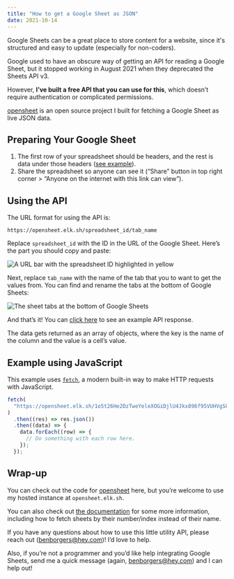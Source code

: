 ```yaml
---
title: "How to get a Google Sheet as JSON"
date: 2021-10-14
---
```


Google Sheets can be a great place to store content for a website, since it's structured and easy to update (especially for non-coders).

Google used to have an obscure way of getting an API for reading a Google Sheet, but it stopped working in August 2021 when they deprecated the Sheets API v3.

However, **I’ve built a free API that you can use for this**, which doesn’t require authentication or complicated permissions.

[opensheet](https://github.com/benborgers/opensheet) is an open source project I built for fetching a Google Sheet as live JSON data.

## Preparing Your Google Sheet

1. The first row of your spreadsheet should be headers, and the rest is data under those headers ([see example](https://docs.google.com/spreadsheets/d/1o5t26He2DzTweYeleXOGiDjlU4Jkx896f95VUHVgS8U/edit)).
2. Share the spreadsheet so anyone can see it (“Share” button in top right corner > “Anyone on the internet with this link can view”).

## Using the API

The URL format for using the API is:

```
https://opensheet.elk.sh/spreadsheet_id/tab_name
```

Replace `spreadsheet_id` with the ID in the URL of the Google Sheet. Here’s the part you should copy and paste:

![A URL bar with the spreadsheet ID highlighted in yellow](/markdown-posts/google-sheets-json-url.png)

Next, replace `tab_name` with the name of the tab that you to want to get the values from. You can find and rename the tabs at the bottom of Google Sheets:

![The sheet tabs at the bottom of Google Sheets](/markdown-posts/google-sheets-json-sheet-name.png)

And that’s it! You can [click here](https://opensheet.elk.sh/1o5t26He2DzTweYeleXOGiDjlU4Jkx896f95VUHVgS8U/Test+Sheet) to see an example API response.

The data gets returned as an array of objects, where the key is the name of the column and the value is a cell’s value.

## Example using JavaScript

This example uses [`fetch`](https://developer.mozilla.org/en-US/docs/Web/API/Fetch_API), a modern built-in way to make HTTP requests with JavaScript.

```js
fetch(
  "https://opensheet.elk.sh/1o5t26He2DzTweYeleXOGiDjlU4Jkx896f95VUHVgS8U/Test+Sheet"
)
  .then((res) => res.json())
  .then((data) => {
    data.forEach((row) => {
      // Do something with each row here.
    });
  });
```

## Wrap-up

You can check out the code for [opensheet](https://github.com/benborgers/opensheet) here, but you’re welcome to use my hosted instance at `opensheet.elk.sh`.

You can also check out [the documentation](https://opensheet.elk.sh) for some more information, including how to fetch sheets by their number/index instead of their name.

If you have any questions about how to use this little utility API, please reach out (benborgers@hey.com)! I’d love to help.

Also, if you’re not a programmer and you’d like help integrating Google Sheets, send me a quick message (again, benborgers@hey.com) and I can help out!
